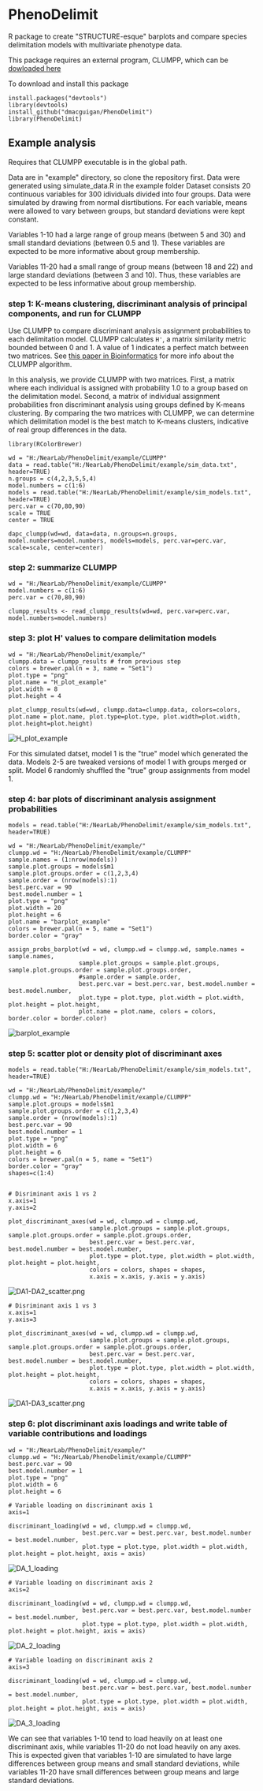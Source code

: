 # PhenoDelimit
R package to create "STRUCTURE-esque" barplots and compare species delimitation models with multivariate phenotype data.

This package requires an external program, CLUMPP, which can be [dowloaded here](https://rosenberglab.stanford.edu/clumpp.html)

To download and install this package
```
install.packages("devtools")
library(devtools)
install_github("dmacguigan/PhenoDelimit")
library(PhenoDelimit)
```

## Example analysis
Requires that CLUMPP executable is in the global path.

Data are in "example" directory, so clone the repository first. Data were generated using simulate_data.R in the example folder
Dataset consists 20 continuous variables for 300 idividuals divided into four groups.
Data were simulated by drawing from normal disrtibutions.
For each variable, means were allowed to vary between groups, but standard deviations were kept constant.

Variables 1-10 had a large range of group means (between 5 and 30) and small standard deviations (between 0.5 and 1). These variables are expected to be more informative about group membership.

Variables 11-20 had a small range of group means (between 18 and 22) and large standard deviations (between 3 and 10). Thus, these variables are expected to be less informative about group membership.


### step 1: K-means clustering, discriminant analysis of principal components, and run for CLUMPP
Use CLUMPP to compare discriminant analysis assignment probabilities to each delimitation model. CLUMPP calculates `H'`, a matrix similarity metric bounded between 0 and 1.
A value of 1 indicates a perfect match between two matrices.
See [this paper in Bioinformatics](https://academic.oup.com/bioinformatics/article/23/14/1801/188285) for more info about the CLUMPP algorithm.

In this analysis, we provide CLUMPP with two matrices.
First, a matrix where each individual is assigned with probability 1.0 to a group based on the delimitation model.
Second, a matrix of individual assignment probabilities fron discriminant analysis using groups defined by K-means clustering.
By comparing the two matrices with CLUMPP, we can determine which delimitation model is the best match to K-means clusters, indicative of real group differences in the data.

```
library(RColorBrewer)

wd = "H:/NearLab/PhenoDelimit/example/CLUMPP"
data = read.table("H:/NearLab/PhenoDelimit/example/sim_data.txt", header=TRUE)
n.groups = c(4,2,3,5,5,4)
model.numbers = c(1:6)
models = read.table("H:/NearLab/PhenoDelimit/example/sim_models.txt", header=TRUE)
perc.var = c(70,80,90)
scale = TRUE
center = TRUE

dapc_clumpp(wd=wd, data=data, n.groups=n.groups, model.numbers=model.numbers, models=models, perc.var=perc.var, scale=scale, center=center)
```


### step 2: summarize CLUMPP
```
wd = "H:/NearLab/PhenoDelimit/example/CLUMPP"
model.numbers = c(1:6)
perc.var = c(70,80,90)

clumpp_results <- read_clumpp_results(wd=wd, perc.var=perc.var, model.numbers=model.numbers)
```


### step 3: plot H' values to compare delimitation models
```
wd = "H:/NearLab/PhenoDelimit/example/"
clumpp.data = clumpp_results # from previous step
colors = brewer.pal(n = 3, name = "Set1")
plot.type = "png"
plot.name = "H_plot_example"
plot.width = 8
plot.height = 4

plot_clumpp_results(wd=wd, clumpp.data=clumpp.data, colors=colors, plot.name = plot.name, plot.type=plot.type, plot.width=plot.width, plot.height=plot.height)
```
![H_plot_example](/example/H_plot_example.png)

For this simulated datset, model 1 is the "true" model which generated the data.
Models 2-5 are tweaked versions of model 1 with groups merged or split.
Model 6 randomly shuffled the "true" group assignments from model 1.


### step 4: bar plots of discriminant analysis assignment probabilities
```
models = read.table("H:/NearLab/PhenoDelimit/example/sim_models.txt", header=TRUE)

wd = "H:/NearLab/PhenoDelimit/example/"
clumpp.wd = "H:/NearLab/PhenoDelimit/example/CLUMPP"
sample.names = (1:nrow(models))
sample.plot.groups = models$m1
sample.plot.groups.order = c(1,2,3,4)
sample.order = (nrow(models):1)
best.perc.var = 90
best.model.number = 1
plot.type = "png"
plot.width = 20
plot.height = 6
plot.name = "barplot_example"
colors = brewer.pal(n = 5, name = "Set1")
border.color = "gray"

assign_probs_barplot(wd = wd, clumpp.wd = clumpp.wd, sample.names = sample.names,
                    sample.plot.groups = sample.plot.groups, sample.plot.groups.order = sample.plot.groups.order,
                    #sample.order = sample.order,
                    best.perc.var = best.perc.var, best.model.number = best.model.number,
                    plot.type = plot.type, plot.width = plot.width, plot.height = plot.height,
                    plot.name = plot.name, colors = colors, border.color = border.color)
```
![barplot_example](/example/barplot_example.png)


### step 5: scatter plot or density plot of discriminant axes
```
models = read.table("H:/NearLab/PhenoDelimit/example/sim_models.txt", header=TRUE)

wd = "H:/NearLab/PhenoDelimit/example/"
clumpp.wd = "H:/NearLab/PhenoDelimit/example/CLUMPP"
sample.plot.groups = models$m1
sample.plot.groups.order = c(1,2,3,4)
sample.order = (nrow(models):1)
best.perc.var = 90
best.model.number = 1
plot.type = "png"
plot.width = 6
plot.height = 6
colors = brewer.pal(n = 5, name = "Set1")
border.color = "gray"
shapes=c(1:4)


# Disriminant axis 1 vs 2
x.axis=1
y.axis=2

plot_discriminant_axes(wd = wd, clumpp.wd = clumpp.wd,
                       sample.plot.groups = sample.plot.groups, sample.plot.groups.order = sample.plot.groups.order,
                       best.perc.var = best.perc.var, best.model.number = best.model.number,
                       plot.type = plot.type, plot.width = plot.width, plot.height = plot.height,
                       colors = colors, shapes = shapes,
                       x.axis = x.axis, y.axis = y.axis)
```
![DA1-DA2_scatter.png](/example/DA1-DA2_scatter.png)

```
# Disriminant axis 1 vs 3
x.axis=1
y.axis=3

plot_discriminant_axes(wd = wd, clumpp.wd = clumpp.wd,
                       sample.plot.groups = sample.plot.groups, sample.plot.groups.order = sample.plot.groups.order,
                       best.perc.var = best.perc.var, best.model.number = best.model.number,
                       plot.type = plot.type, plot.width = plot.width, plot.height = plot.height,
                       colors = colors, shapes = shapes,
                       x.axis = x.axis, y.axis = y.axis)
```
![DA1-DA3_scatter.png](/example/DA1-DA3_scatter.png)


### step 6: plot discriminant axis loadings and write table of variable contributions and loadings
```
wd = "H:/NearLab/PhenoDelimit/example/"
clumpp.wd = "H:/NearLab/PhenoDelimit/example/CLUMPP"
best.perc.var = 90
best.model.number = 1
plot.type = "png"
plot.width = 6
plot.height = 6

# Variable loading on discriminant axis 1
axis=1

discriminant_loading(wd = wd, clumpp.wd = clumpp.wd,
                     best.perc.var = best.perc.var, best.model.number = best.model.number,
                     plot.type = plot.type, plot.width = plot.width, plot.height = plot.height, axis = axis)
```
![DA_1_loading](/example/DA_1_loading.png)
```
# Variable loading on discriminant axis 2
axis=2

discriminant_loading(wd = wd, clumpp.wd = clumpp.wd,
                     best.perc.var = best.perc.var, best.model.number = best.model.number,
                     plot.type = plot.type, plot.width = plot.width, plot.height = plot.height, axis = axis)

```
![DA_2_loading](/example/DA_2_loading.png)

```
# Variable loading on discriminant axis 2
axis=3

discriminant_loading(wd = wd, clumpp.wd = clumpp.wd,
                     best.perc.var = best.perc.var, best.model.number = best.model.number,
                     plot.type = plot.type, plot.width = plot.width, plot.height = plot.height, axis = axis)

```
![DA_3_loading](/example/DA_3_loading.png)

We can see that variables 1-10 tend to load heavily on at least one discriminant axis, while variables 11-20 do not load heavily on any axes. 
This is expected given that variables 1-10 are simulated to have large differences between group means and small standard deviations,
while variables 11-20 have small differences between group means and large standard deviations.
